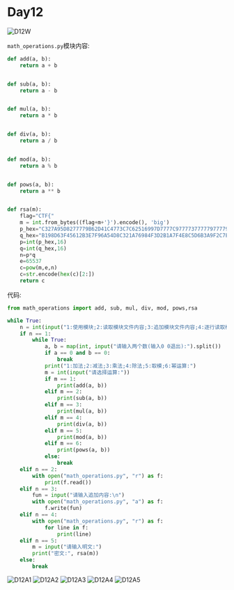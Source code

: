 # Day12

![D12W](https://raw.githubusercontent.com/102300671/image/refs/heads/main/pydevbase/D12W.png)

`math_operations.py`模块内容:

```python
def add(a, b):
    return a + b


def sub(a, b):
    return a - b


def mul(a, b):
    return a * b


def div(a, b):
    return a / b


def mod(a, b):
    return a % b


def pows(a, b):
    return a ** b


def rsa(m):
    flag="CTF{"
    m = int.from_bytes((flag+m+'}').encode(), 'big')
    p_hex="C327A95D8277779B62D41C4773C7C62516997D7777C97777377777977779C77777777777777"
    q_hex="B198D63F45612B3E7F96A54D8C321A76984F3D2B1A7F4E8C5D6B3A9F2C7E1D4A8B3C5F2E7A"
    p=int(p_hex,16)
    q=int(q_hex,16)
    n=p*q
    e=65537
    c=pow(m,e,n)
    c=str.encode(hex(c)[2:])
    return c
```

代码:

```python
from math_operations import add, sub, mul, div, mod, pows,rsa

while True:
    n = int(input("1:使用模块;2:读取模块文件内容;3:追加模块文件内容;4:逐行读取模块文件内容;5:RSA加密;6:退出:"))
    if n == 1:
        while True:
            a, b = map(int, input("请输入两个数(输入0 0退出):").split())
            if a == 0 and b == 0:
                break
            print("1:加法;2:减法;3:乘法;4:除法;5:取模;6:幂运算:")
            m = int(input("请选择运算:"))
            if m == 1:
                print(add(a, b))
            elif m == 2:
                print(sub(a, b))
            elif m == 3:
                print(mul(a, b))
            elif m == 4:
                print(div(a, b))
            elif m == 5:
                print(mod(a, b))
            elif m == 6:
                print(pows(a, b))
            else:
                break
    elif n == 2:
        with open("math_operations.py", "r") as f:
            print(f.read())
    elif n == 3:
        fun = input("请输入追加内容:\n")
        with open("math_operations.py", "a") as f:
            f.write(fun)
    elif n == 4:
        with open("math_operations.py", "r") as f:
            for line in f:
                print(line)
    elif n == 5:
        m = input("请输入明文:")
        print("密文:", rsa(m))
    else:
        break
```

![D12A1](https://raw.githubusercontent.com/102300671/image/refs/heads/main/pydevbase/D12A1.png)
![D12A2](https://raw.githubusercontent.com/102300671/image/refs/heads/main/pydevbase/D12A2.png)
![D12A3](https://raw.githubusercontent.com/102300671/image/refs/heads/main/pydevbase/D12A3.png)
![D12A4](https://raw.githubusercontent.com/102300671/image/refs/heads/main/pydevbase/D12A4.png)
![D12A5](https://raw.githubusercontent.com/102300671/image/refs/heads/main/pydevbase/D12A5.png)
